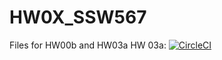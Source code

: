 # HW0X_SSW567
Files for HW00b and HW03a
HW 03a: [![CircleCI](https://dl.circleci.com/status-badge/img/circleci/PE3NYn3iNJZWesK285xfFm/7gk46TWeQ6rnL5RQC42gEg/tree/circleci-project-setup.svg?style=svg)](https://dl.circleci.com/status-badge/redirect/circleci/PE3NYn3iNJZWesK285xfFm/7gk46TWeQ6rnL5RQC42gEg/tree/circleci-project-setup)
